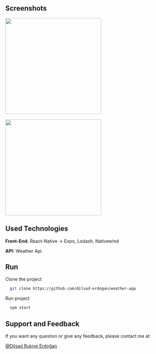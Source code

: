 ## Screenshots

<img src="https://github.com/user-attachments/assets/2763d46d-5bd9-425e-8410-2fd239e1858b" width="300" />
<br/><br/>
<img src="https://github.com/user-attachments/assets/f286359e-7c57-4af8-bdf5-c66fe031140e" width="300" />


## Used Technologies

**Front-End:** React-Native -> Expo, Lodash, Nativewind

**API:** Weather Api


## Run

Clone the project

```bash
  git clone https://github.com/dilsad-erdogan/weather-app
```

Run project

```bash
  npm start
```


## Support and Feedback

If you want any question or give any feedback, please contact me at:

[@Dilşad Rukiye Erdoğan](https://www.linkedin.com/in/dilşad-erdoğan-089547221/)
